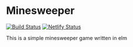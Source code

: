 # Minesweeper
[![Build Status](https://travis-ci.com/stephl001/elm-minesweeper.svg?branch=master)](https://travis-ci.com/stephl001/elm-minesweeper)
[![Netlify Status](https://api.netlify.com/api/v1/badges/cc7ba7b5-c904-4238-8c9f-0e5591a19013/deploy-status)](https://app.netlify.com/sites/dreamy-mayer-be3e18/deploys)

This is a simple minesweeper game written in elm


